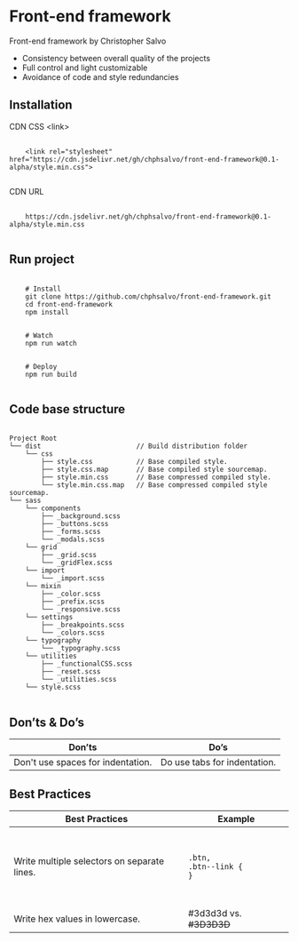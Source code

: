 # Front-end framework
Front-end framework by Christopher Salvo

<ul>
  <li>Consistency between overall quality of the projects</li>
  <li>Full control and light customizable</li>
  <li>Avoidance of code and style redundancies</li>  
</ul>

<h2>Installation</h2>
<p>CDN CSS &lt;link&gt;</p>
<pre>
  <code>
    &lt;link rel=&quot;stylesheet&quot; href=&quot;https://cdn.jsdelivr.net/gh/chphsalvo/front-end-framework@0.1-alpha/style.min.css&quot;&gt;
  </code>
</pre>
<p>CDN URL</p>
<pre>
  <code>
    https://cdn.jsdelivr.net/gh/chphsalvo/front-end-framework@0.1-alpha/style.min.css
  </code>
</pre>

<h2>Run project</h2>
<pre>
  <code>
    # Install
    git clone https://github.com/chphsalvo/front-end-framework.git
    cd front-end-framework
    npm install
    <br>
    # Watch
    npm run watch
   	<br>
    # Deploy
    npm run build
  </code>
</pre>

<h2>Code base structure</h2>
<pre>
  <code>
Project Root
└── dist 						// Build distribution folder
	└── css
    	├── style.css 			// Base compiled style.
        ├── style.css.map 		// Base compiled style sourcemap.
        ├── style.min.css 		// Base compressed compiled style.
        └── style.min.css.map 	// Base compressed compiled style sourcemap.
└── sass
	└── components
    	├── _background.scss
        ├── _buttons.scss
        ├── _forms.scss
        └── _modals.scss
    └── grid
    	├── _grid.scss
        └── _gridFlex.scss
    └── import
    	└── _import.scss
    └── mixin
    	├── _color.scss
        ├── _prefix.scss
        └── _responsive.scss
    └── settings
    	├── _breakpoints.scss
        └── _colors.scss
    └── typography
    	└── _typography.scss
    └── utilities
    	├── _functionalCSS.scss
        ├── _reset.scss
        └── _utilities.scss
    └── style.scss
  </code>
</pre>

<h2>Don’ts & Do’s</h2>
<table>
	<thead>
    	<tr>
			<th>Don’ts</th>
			<th>Do’s</th>
		</tr>
	</thead>
<tbody>
	<tr>
		<td>Don't use spaces for indentation.</td>
		<td>Do use tabs for indentation.</td>
	</tr>
</tbody>
</table>

<h2>Best Practices</h2>
<table>
	<thead>
    	<tr>
			<th>Best Practices</th>
			<th>Example</th>
		</tr>
	</thead>
<tbody>
	<tr>
		<td>Write multiple selectors on separate lines.</td>
		<td>
        	<pre>
        		<code>
        		<br>.btn,<br>.btn--link {<br>}
            	</code>
			</pre>
		</td>
	</tr>
    <tr>
		<td>Write hex values in lowercase.</td>
		<td>
        	#3d3d3d vs. <s>#3D3D3D</s>
		</td>
	</tr>
</tbody>
</table>
